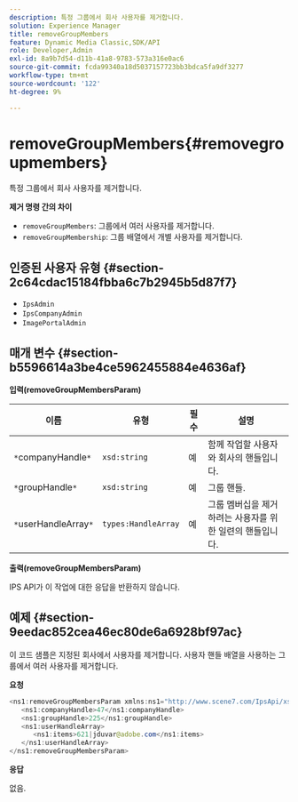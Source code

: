 ```yaml
---
description: 특정 그룹에서 회사 사용자를 제거합니다.
solution: Experience Manager
title: removeGroupMembers
feature: Dynamic Media Classic,SDK/API
role: Developer,Admin
exl-id: 8a9b7d54-d11b-41a8-9783-573a316e0ac6
source-git-commit: fcda99340a18d5037157723bb3bdca5fa9df3277
workflow-type: tm+mt
source-wordcount: '122'
ht-degree: 9%

---
```


# removeGroupMembers{#removegroupmembers}

특정 그룹에서 회사 사용자를 제거합니다.

**제거 명령 간의 차이**

* `removeGroupMembers`: 그룹에서 여러 사용자를 제거합니다.
* `removeGroupMembership`: 그룹 배열에서 개별 사용자를 제거합니다.

## 인증된 사용자 유형 {#section-2c64cdac15184fbba6c7b2945b5d87f7}

* `IpsAdmin`
* `IpsCompanyAdmin`
* `ImagePortalAdmin`

## 매개 변수 {#section-b5596614a3be4ce5962455884e4636af}

**입력(removeGroupMembersParam)**

| 이름 | 유형 | 필수 | 설명 |
|---|---|---|---|
| `*`companyHandle`*` | `xsd:string` | 예 | 함께 작업할 사용자와 회사의 핸들입니다. |
| `*`groupHandle`*` | `xsd:string` | 예 | 그룹 핸들. |
| `*`userHandleArray`*` | `types:HandleArray` | 예 | 그룹 멤버십을 제거하려는 사용자를 위한 일련의 핸들입니다. |

**출력(removeGroupMembersParam)**

IPS API가 이 작업에 대한 응답을 반환하지 않습니다.

## 예제 {#section-9eedac852cea46ec80de6a6928bf97ac}

이 코드 샘플은 지정된 회사에서 사용자를 제거합니다. 사용자 핸들 배열을 사용하는 그룹에서 여러 사용자를 제거합니다.

**요청**

```java
<ns1:removeGroupMembersParam xmlns:ns1="http://www.scene7.com/IpsApi/xsd">
   <ns1:companyHandle>47</ns1:companyHandle>
   <ns1:groupHandle>225</ns1:groupHandle>
   <ns1:userHandleArray>
      <ns1:items>621|jduvar@adobe.com</ns1:items>
   </ns1:userHandleArray>
</ns1:removeGroupMembersParam>
```

**응답**

없음.
